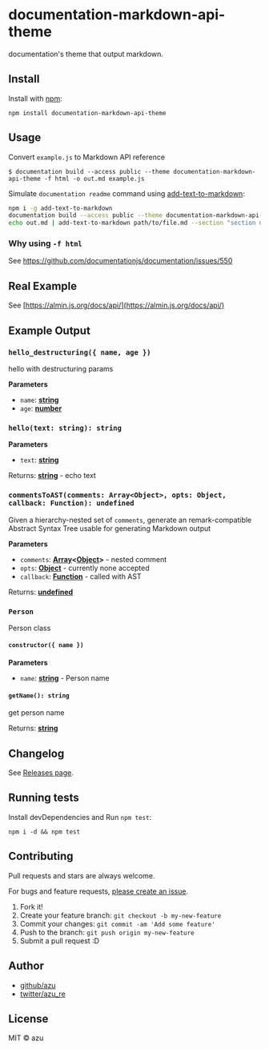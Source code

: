 # documentation-markdown-api-theme

documentation's theme that output markdown.

## Install

Install with [npm](https://www.npmjs.com/):

    npm install documentation-markdown-api-theme

## Usage

Convert `example.js` to Markdown API reference

    $ documentation build --access public --theme documentation-markdown-api-theme -f html -o out.md example.js

Simulate `documentation readme` command using [add-text-to-markdown](https://github.com/azu/add-text-to-markdown "add-text-to-markdown"):

```sh
npm i -g add-text-to-markdown
documentation build --access public --theme documentation-markdown-api-theme -f html -o out.md example.js
echo out.md | add-text-to-markdown path/to/file.md --section "section name" --write
```

### Why using `-f html`

See https://github.com/documentationjs/documentation/issues/550

## Real Example

See [https://almin.js.org/docs/api/](https://almin.js.org/docs/api/)

## Example Output

### `hello_destructuring({ name, age })`

hello with destructuring params

**Parameters**

-   `name`: **[string](https://developer.mozilla.org/en-US/docs/Web/JavaScript/Reference/Global_Objects/String)**
-   `age`: **[number](https://developer.mozilla.org/en-US/docs/Web/JavaScript/Reference/Global_Objects/Number)**

### `hello(text: string): string`

**Parameters**

-   `text`: **[string](https://developer.mozilla.org/en-US/docs/Web/JavaScript/Reference/Global_Objects/String)**

Returns: **[string](https://developer.mozilla.org/en-US/docs/Web/JavaScript/Reference/Global_Objects/String)** - echo text

### `commentsToAST(comments: Array<Object>, opts: Object, callback: Function): undefined`

Given a hierarchy-nested set of `comments`, generate an remark-compatible
Abstract Syntax Tree usable for generating Markdown output

**Parameters**

-   `comments`: **[Array](https://developer.mozilla.org/en-US/docs/Web/JavaScript/Reference/Global_Objects/Array)&lt;[Object](https://developer.mozilla.org/en-US/docs/Web/JavaScript/Reference/Global_Objects/Object)>** - nested comment
-   `opts`: **[Object](https://developer.mozilla.org/en-US/docs/Web/JavaScript/Reference/Global_Objects/Object)** - currently none accepted
-   `callback`: **[Function](https://developer.mozilla.org/en-US/docs/Web/JavaScript/Reference/Statements/function)** - called with AST

Returns: **[undefined](https://developer.mozilla.org/en-US/docs/Web/JavaScript/Reference/Global_Objects/undefined)**

### `Person`

Person class

#### `constructor({ name })`

**Parameters**

-   `name`: **[string](https://developer.mozilla.org/en-US/docs/Web/JavaScript/Reference/Global_Objects/String)** - Person name

#### `getName(): string`

get person name

Returns: **[string](https://developer.mozilla.org/en-US/docs/Web/JavaScript/Reference/Global_Objects/String)**

## Changelog

See [Releases page](https://github.com/azu/documentation-markdown-api-theme/releases).

## Running tests

Install devDependencies and Run `npm test`:

    npm i -d && npm test

## Contributing

Pull requests and stars are always welcome.

For bugs and feature requests, [please create an issue](https://github.com/azu/documentation-markdown-api-theme/issues).

1.  Fork it!
2.  Create your feature branch: `git checkout -b my-new-feature`
3.  Commit your changes: `git commit -am 'Add some feature'`
4.  Push to the branch: `git push origin my-new-feature`
5.  Submit a pull request :D

## Author

-   [github/azu](https://github.com/azu)
-   [twitter/azu_re](https://twitter.com/azu_re)

## License

MIT © azu
